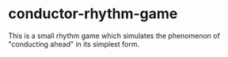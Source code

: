 # conductor-rhythm-game
This is a small rhythm game which simulates the phenomenon of "conducting ahead" in its simplest form.
